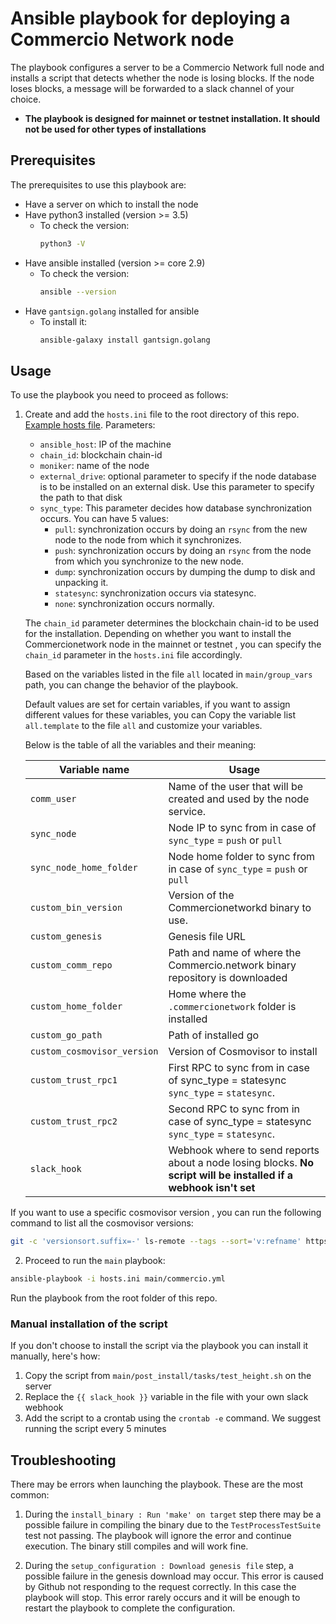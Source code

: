 # Ansible playbook for deploying a Commercio Network node
The playbook configures a server to be a Commercio Network full node and installs a script that detects whether the node is losing blocks.
If the node loses blocks, a message will be forwarded to a slack channel of your choice.

 * **The playbook is designed for mainnet or testnet installation. It should not be used for other types of installations**

## Prerequisites
The prerequisites to use this playbook are:
* Have a server on which to install the node
* Have python3 installed (version >= 3.5)
     * To check the version:
         ```bash
         python3 -V
         ```
* Have ansible installed (version >= core 2.9)
     * To check the version:
         ```bash
         ansible --version
         ```
* Have `gantsign.golang` installed for ansible
     * To install it:
         ```bash
         ansible-galaxy install gantsign.golang
         ```

## Usage
To use the playbook you need to proceed as follows:

1. Create and add the `hosts.ini` file to the root directory of this repo. [Example hosts file](.hosts.ini). Parameters:
     * `ansible_host`: IP of the machine
     * `chain_id`: blockchain chain-id
     * `moniker`: name of the node
     * `external_drive`: optional parameter to specify if the node database is to be installed on an external disk. Use this parameter to specify the path to that disk
     * `sync_type`: This parameter decides how database synchronization occurs.
     You can have 5 values:
         * `pull`: synchronization occurs by doing an `rsync` from the new node to the node from which it synchronizes.
         * `push`: synchronization occurs by doing an `rsync` from the node from which you synchronize to the new node.
         * `dump`: synchronization occurs by dumping the dump to disk and unpacking it.
         * `statesync`: synchronization occurs via statesync.
         * `none`: synchronization occurs normally.
    
     The `chain_id` parameter determines the blockchain chain-id to be used for the installation. Depending on whether you want to install the Commercionetwork node in the mainnet or testnet , you can specify the `chain_id` parameter in the `hosts.ini` file accordingly.

     Based on the variables listed in the file `all`  located in `main/group_vars` path, you can change the behavior of the playbook.

     Default values are set for certain variables, if you want to assign  different values for these variables, you can Copy the variable list `all.template` to the file `all` and customize your variables.  
     
     Below is the table of all the variables and their meaning:

     | Variable name | Usage |
     | -- | -- |
     | `comm_user` | Name of the user that will be created and used by the node service. |
     | `sync_node` | Node IP to sync from in case of `sync_type` = `push` or `pull` |
     | `sync_node_home_folder` | Node home folder to sync from in case of `sync_type` = `push` or `pull` |    
     | `custom_bin_version` | Version of the Commercionetworkd binary to use. |
     | `custom_genesis` | Genesis file URL |
     | `custom_comm_repo` | Path and name of where the Commercio.network binary repository is downloaded |
     | `custom_home_folder` | Home where the `.commercionetwork` folder is installed |
     | `custom_go_path` | Path of installed go |
     | `custom_cosmovisor_version` | Version of Cosmovisor to install |
     | `custom_trust_rpc1` | First RPC to sync from in case of sync_type = statesync `sync_type` = `statesync`. |
     | `custom_trust_rpc2` | Second RPC to sync from in case of sync_type = statesync `sync_type` = `statesync`.  |
     | `slack_hook` | Webhook where to send reports about a node losing blocks. **No script will be installed if a webhook isn't set** |

If you want to use a specific cosmovisor version , you can run the following command to list all the cosmovisor versions:

```bash
git -c 'versionsort.suffix=-' ls-remote --tags --sort='v:refname' https://github.com/cosmos/cosmos-sdk.git | grep "cosmovisor" | fgrep -v '{}'
```
2. Proceed to run the `main` playbook:
```bash
ansible-playbook -i hosts.ini main/commercio.yml
```

Run the playbook from the root folder of this repo.

### Manual installation of the script
If you don't choose to install the script via the playbook you can install it manually, here's how:
1. Copy the script from `main/post_install/tasks/test_height.sh` on the server
2. Replace the `{{ slack_hook }}` variable in the file with your own slack webhook
3. Add the script to a crontab using the `crontab -e` command. We suggest running the script every 5 minutes

## Troubleshooting
There may be errors when launching the playbook. These are the most common:

1. During the `install_binary : Run 'make' on target` step there may be a possible failure in compiling the binary due to the `TestProcessTestSuite` test not passing.
The playbook will ignore the error and continue execution. The binary still compiles and will work fine.

2. During the `setup_configuration : Download genesis file` step, a possible failure in the genesis download may occur. This error is caused by Github not responding to the request correctly. In this case the playbook will stop. This error rarely occurs and it will be enough to restart the playbook to complete the configuration.
